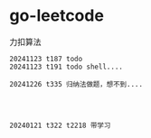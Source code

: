 # go-leetcode
力扣算法

```text
20241123 t187 todo
20241123 t191 todo shell....

20241226 t335 归纳法做题，想不到....




20240121 t322 t2218 带学习
```